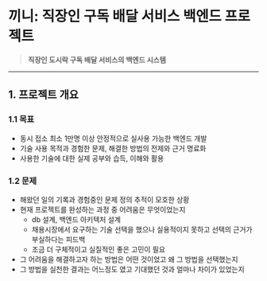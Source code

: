 # 끼니: 직장인 구독 배달 서비스 백엔드 프로젝트

> **직장인 도시락 구독 배달 서비스의 백엔드 시스템**

---

## 1. 프로젝트 개요

### 1.1 목표
- 동시 접소 최소 1만명 이상 안정적으로 실사용 가능한 백엔드 개발
- 기술 사용 목적과 경험한 문제, 해결한 방법의 전제와 근거 명료화
- 사용한 기술에 대한 실제 공부와 습득, 이해와 활용

### 1.2 문제
- 해왔던 일의 기록과 경험중인 문제 정의 추적이 모호한 상황
- 현재 프로젝트를 완성하는 과정 중 어려움은 무엇이었는지
  - db 설계, 백엔드 아키텍처 설계
  - 채용시장에서 요구하는 기술 선택을 했으나 실용적이지 못하고 선택의 근거가 부실하다는 피드백
  - 조금 더 구체적이고 실질적인 좋은 고민이 필요
- 그 어려움을 해결하고자 하는 방법은 어떤 것이었고 왜 그 방법을 선택했는지
- 그 방법을 실천한 결과는 어느정도 였고 기대했던 것과 얼마나 차이가 있었는지